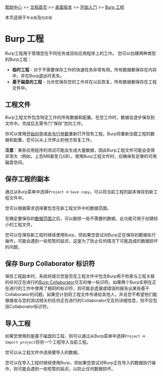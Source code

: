 [帮助中心](https://support.portswigger.net/) >> [文档首页](../../index.md) >> [桌面版本](../index.md) >> [开始入门](index.md) >> [Burp 工程](projects.md)

本页适用于`专业版`及`社区版`

# Burp 工程
Burp工程用于管理您在不同任务或目标应用程序上的工作。 您可以创建两种类型的Burp工程：

* **临时工程** - 对于不需要保存工作的快速任务非常有用。所有数据都保存在内存中，并在Burp退出时丢失。
* **基于磁盘的工程** - 允许您保存您的工作并在以后恢复。所有数据都保存在工程文件中。

## 工程文件
Burp工程文件包含特定工作的所有数据和配置。在您工作时，数据会逐步保存到文件中。完成后无需专门“保存”您的工作。

你可以使用[开始向导](index.md#开始向导)或[命令行参数](launching-from-command-line.md#命令行参数)重新打开现有工程。Burp将重新加载工程的数据和配置，您可以从上次停止的地方恢复工作。

**注意**：某些应用程序的测试可能会生成大量数据，因此Burp工程文件可能会变得非常大（例如，上百MB甚至几GB）。使用Burp工程文件时，应确保有足够的可用磁盘空间。

## 保存工程的副本
通过从Burp菜单中选择`Project` -> `Save copy`，可以将当前工程的副本保存到新工程文件中。

您可以根据需求选择要包含在新工程文件中的数据范围。

在确定要保存的[数据范围](../tools/target/scope.md)之后，可以删除一些不需要的数据，此功能可用于创建较小的工程文件。

您可以在保存新工程时继续使用Burp，但如果您尝试对Burp正在保存的数据执行操作，可能会遇到一些短暂的延迟，这是为了防止任何情况下可能造成的数据损坏的问题。

## 保存 Burp Collaborator 标识符
保存工程副本时，系统将提示您是否在工程文件中包含Burp用于检索与工程关联的任何正在进行的[Burp Collaborator](../../collaborator/index.md)交互的唯一标识符。如果两个Burp实例在正在进行的工作中使用了相同的标识符，则可能会遗漏或错误的报告出某些基于Collaborator的问题。如果您计划将工程文件传递给其他人，并且您不希望他们能够接收与您的测试相关的任何正在进行的Collaborator交互的详细信息，则不应包括Collaborator标识符。

## 导入工程
如果您使用的是基于磁盘的工程，则可以通过从Burp菜单中选择`Project` -> `Import project`将另一个工程导入当前工程。

您可以从工程文件中选择要导入的数据。

您可以在导入工程时继续使用Burp，但如果您尝试对Burp正在导入的数据执行操作，则可能会遇到一些短暂的延迟，以防止任何数据损坏。
